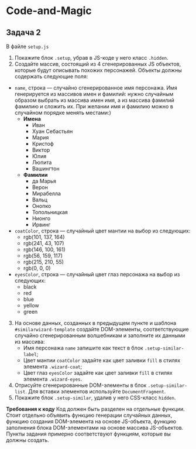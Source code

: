 # Code-and-Magic
## Задача 2
В файле `setup.js` 
 1. Покажите блок `.setup`, убрав в JS-коде у него класс `.hidden`. 
 2. Создайте массив, состоящий из 4 сгенерированных JS объектов, которые будут описывать похожих персонажей. Объекты должны содержать следующие поля: 
 - `name`, строка — случайно сгенерированное имя персонажа. Имя генерируется из массивов имен и фамилий: нужно случайным образом выбрать из массива имен имя, а из массива фамилий фамилию и сложить их. 
 При желании имя и фамилию можно в случайном порядке менять местами:) 
	 - **Имена** 
		 - Иван
		 - Хуан Себастьян
		 - Мария
		 - Кристоф
		 - Виктор
		 - Юлия 
		 - Люпита
		 - Вашингтон 
	 - **Фамилии**
		 - да Марья
		 - Верон
		 - Мирабелла
		 - Вальц
		 - Онопко 
		 - Топольницкая 
		 - Нионго 
		 - Ирвинг 
 - 	`coatColor`, строка — случайный цвет мантии на выбор из следующих: 
	 - rgb(101, 137, 164)
	 - rgb(241, 43, 107)
	 - rgb(146, 100, 161)
	 - rgb(56, 159, 117)
	 - rgb(215, 210, 55)
	 - rgb(0, 0, 0) 
 - `eyesColor`, строка — случайный цвет глаз персонажа на выбор из следующих: 
	 - black
	 - red
	 - blue 
	 - yellow
	 - green 
3. На основе данных, созданных в предыдущем пункте и шаблона `#similarwizard-template` создайте DOM-элементы, соответствующие случайно сгенерированным волшебникам и заполните их данными из массива:
	 - Имя персонажа `name` запишите как текст в блок `.setup-similar-label`;
	 - Цвет мантии `coatColor` задайте как цвет заливки `fill` в стилях элемента `.wizard-coat`; 
	 - Цвет глаз `eyesColor` задайте как цвет заливки `fill` в стилях элемента `.wizard-eyes`. 
4.  Отрисуйте сгенерированные DOM-элементы в блок `.setup-similar-list`. Для вставки элементов используйте `DocumentFragment`. 
5. Покажите блок `.setup-similar`, удалив у него CSS-класс `hidden`. 

**Требования к коду** 
Код должен быть разделен на отдельные функции. Стоит отдельно объявить функцию генерации случайных данных, функцию создания DOM-элемента на основе JS-объекта, функцию заполнения блока DOM-элементами на основе массива JS-объектов. Пункты задания примерно соответствуют функциям, которые вы должны создать.
